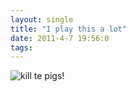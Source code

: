```yaml
---
layout: single
title: "I play this a lot"
date: 2011-4-7 19:56:0
tags: 
---
```


![kill te pigs!][1]

   [1]: http://1.bp.blogspot.com/-iL2MhsSlMec/TZ5O7dwDqEI/AAAAAAAAACA/H-wNqLba7Fo/s320/photo-725396.PNG
